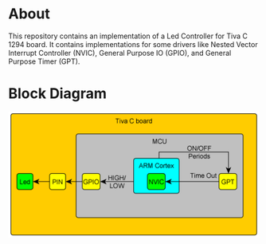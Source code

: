 # About

This repository contains an implementation of a Led Controller for Tiva C 1294 board. It contains implementations for some drivers like Nested Vector Interrupt Controller (NVIC), General Purpose IO (GPIO), and General Purpose Timer (GPT).

# Block Diagram

<img src="Doc/Block Diagram.png">
